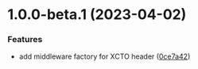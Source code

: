 # 1.0.0-beta.1 (2023-04-02)


### Features

* add middleware factory for XCTO header ([0ce7a42](https://github.com/httpland/xcto-middleware/commit/0ce7a42c31e3f0a87a28cfd8ec9d279e0f172f62))
